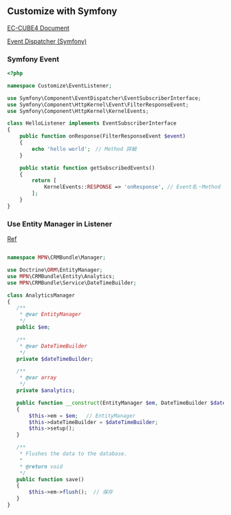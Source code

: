 
Customize with Symfony
--------
[EC-CUBE4 Document][a]

[a]:https://doc4.ec-cube.net/customize_symfony
[Event Dispatcher (Symfony)][b]

[b]:https://symfony.com/doc/current/event_dispatcher.html

### Symfony Event

~~~~~php
<?php

namespace Customize\EventListener;

use Symfony\Component\EventDispatcher\EventSubscriberInterface;
use Symfony\Component\HttpKernel\Event\FilterResponseEvent;
use Symfony\Component\HttpKernel\KernelEvents;

class HelloListener implements EventSubscriberInterface
{
    public function onResponse(FilterResponseEvent $event)
    {
        echo 'hello world';　// Method 詳細
    }

    public static function getSubscribedEvents()
    {
        return [
            KernelEvents::RESPONSE => 'onResponse', // Event名・Method 追加
        ];
    }
}
~~~~~

 ### Use Entity Manager in Listener

[Ref][s]

[s]:https://stackoverflow.com/questions/27392739/symfony2-how-to-get-entity-manager-in-listener
 ~~~~php

namespace MPN\CRMBundle\Manager;

use Doctrine\ORM\EntityManager;
use MPN\CRMBundle\Entity\Analytics;
use MPN\CRMBundle\Service\DateTimeBuilder;

class AnalyticsManager
{
    /**
     * @var EntityManager
     */
    public $em;

    /**
     * @var DateTimeBuilder
     */
    private $dateTimeBuilder;

    /**
     * @var array
     */
    private $analytics;

    public function __construct(EntityManager $em, DateTimeBuilder $dateTimeBuilder)
    {
        $this->em = $em;　 // EntityManager
        $this->dateTimeBuilder = $dateTimeBuilder;
        $this->setup();
    }

    /**
     * Flushes the data to the database.
     *
     * @return void
     */
    public function save()
    {
        $this->em->flush();  // 保存
    }
}

 ~~~~
